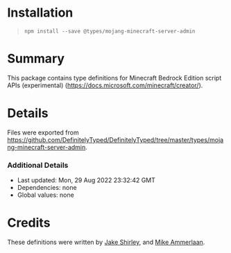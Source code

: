 # Installation
> `npm install --save @types/mojang-minecraft-server-admin`

# Summary
This package contains type definitions for Minecraft Bedrock Edition script APIs (experimental) (https://docs.microsoft.com/minecraft/creator/).

# Details
Files were exported from https://github.com/DefinitelyTyped/DefinitelyTyped/tree/master/types/mojang-minecraft-server-admin.

### Additional Details
 * Last updated: Mon, 29 Aug 2022 23:32:42 GMT
 * Dependencies: none
 * Global values: none

# Credits
These definitions were written by [Jake Shirley](https://github.com/JakeShirley), and [Mike Ammerlaan](https://github.com/mammerla).
